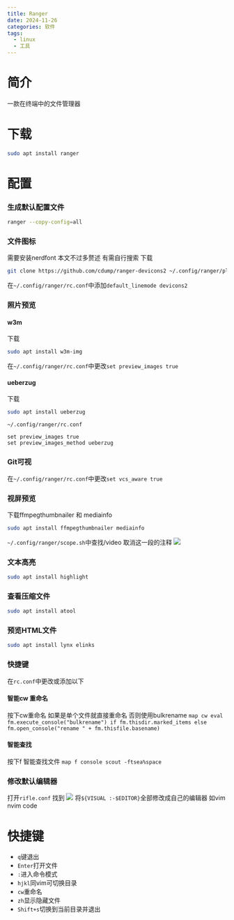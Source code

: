 ```yaml
---
title: Ranger
date: 2024-11-26
categories: 软件
tags:
  - linux
  - 工具
---
```

# 简介
一款在终端中的文件管理器

# 下载
```bash
sudo apt install ranger
```

# 配置
### 生成默认配置文件
```bash
ranger --copy-config=all
```
### 文件图标
需要安装nerdfont 本文不过多赘述 有需自行搜索
下载
```bash
git clone https://github.com/cdump/ranger-devicons2 ~/.config/ranger/plugins/devicons2
```
在`~/.config/ranger/rc.conf`中添加`default_linemode devicons2`
### 照片预览
#### w3m
下载
```bash
sudo apt install w3m-img
```
在`~/.config/ranger/rc.conf`中更改`set preview_images true`
#### ueberzug
下载
```bash
sudo apt install ueberzug
```
`~/.config/ranger/rc.conf`
```
set preview_images true
set preview_images_method ueberzug
```
### Git可视
在`~/.config/ranger/rc.conf`中更改`set vcs_aware true`

### 视屏预览
下载ffmpegthumbnailer 和 mediainfo
```bash
sudo apt install ffmpegthumbnailer mediainfo
```

 `~/.config/ranger/scope.sh`中查找/video
 取消这一段的注释
 ![](img/note/app/ranger/scope.png)
 
### 文本高亮
```bash
sudo apt install highlight
```

### 查看压缩文件
```bash
sudo apt install atool
```

### 预览HTML文件
```bash
sudo apt install lynx elinks
```

### 快捷键
在`rc.conf`中更改或添加以下
#### 智能cw 重命名
按下cw重命名 如果是单个文件就直接重命名 否则使用bulkrename
`map cw eval fm.execute_console("bulkrename") if fm.thisdir.marked_items else fm.open_console("rename " + fm.thisfile.basename)`
#### 智能查找
按下f 智能查找文件
`map f console scout -ftsea%space`
### 修改默认编辑器
打开`rifle.conf`
找到
![](img/note/app/ranger/rifle.png)
将`${VISUAL :-$EDITOR}`全部修改成自己的编辑器 如vim nvim code

# 快捷键
- `q`键退出
- `Enter`打开文件
- `:`进入命令模式
- `hjkl`同vim可切换目录
- `cw`重命名
- `zh`显示隐藏文件
- `Shift+s`切换到当前目录并退出